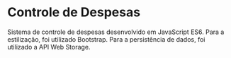# Controle de Despesas

Sistema de controle de despesas desenvolvido em JavaScript ES6. Para a estilização, foi utilizado Bootstrap. Para a persistência de dados, foi utilizado a API Web Storage.
